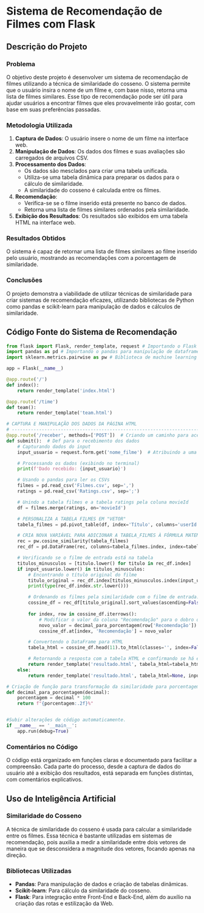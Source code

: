 # Sistema de Recomendação de Filmes com Flask

## Descrição do Projeto

### Problema
O objetivo deste projeto é desenvolver um sistema de recomendação de filmes utilizando a técnica de similaridade do cosseno. O sistema permite que o usuário insira o nome de um filme e, com base nisso, retorna uma lista de filmes similares. Esse tipo de recomendação pode ser útil para ajudar usuários a encontrar filmes que eles provavelmente irão gostar, com base em suas preferências passadas.

### Metodologia Utilizada
1. **Captura de Dados**: O usuário insere o nome de um filme na interface web.
2. **Manipulação de Dados**: Os dados dos filmes e suas avaliações são carregados de arquivos CSV.
3. **Processamento dos Dados**: 
   - Os dados são mesclados para criar uma tabela unificada.
   - Utiliza-se uma tabela dinâmica para preparar os dados para o cálculo de similaridade.
   - A similaridade do cosseno é calculada entre os filmes.
4. **Recomendação**: 
   - Verifica-se se o filme inserido está presente no banco de dados.
   - Retorna uma lista de filmes similares ordenados pela similaridade.
5. **Exibição dos Resultados**: Os resultados são exibidos em uma tabela HTML na interface web.

### Resultados Obtidos
O sistema é capaz de retornar uma lista de filmes similares ao filme inserido pelo usuário, mostrando as recomendações com a porcentagem de similaridade. 

### Conclusões
O projeto demonstra a viabilidade de utilizar técnicas de similaridade para criar sistemas de recomendação eficazes, utilizando bibliotecas de Python como pandas e scikit-learn para manipulação de dados e cálculos de similaridade.

## Código Fonte do Sistema de Recomendação

```python
from flask import Flask, render_template, request # Importando o Flask para manipulação em HTML
import pandas as pd # Importando o pandas para manipulação de dataframe
import sklearn.metrics.pairwise as pw # Biblioteca de machine learning

app = Flask(__name__)

@app.route('/')
def index():
    return render_template('index.html')

@app.route('/time')
def team():
    return render_template('team.html')

# CAPTURA E MANIPULAÇÃO DOS DADOS DA PÁGINA HTML
# ----------------------------------------------------------------------------------------------------------------------
@app.route('/receber', methods=['POST'])  # Criando um caminho para acessar os dados enviados pelo usuário
def submit():  # Def para o recebimento dos dados
    # Capturando dados do input
    input_usuario = request.form.get('nome_filme')  # Atribuindo a uma variável o dado(str) preenchido no input 'nome_filme' na pág HTML

    # Processando os dados (exibindo no terminal)
    print(f'Dado recebido: {input_usuario}')

    # Usando o pandas para ler os CSVs
    filmes = pd.read_csv('Filmes.csv', sep=',')
    ratings = pd.read_csv('Ratings.csv', sep=';')

    # Unindo a tabela filmes e a tabela ratings pela coluna movieId
    df = filmes.merge(ratings, on='movieId')

    # PERSONALIZA A TABELA FILMES EM "VETOR"
    tabela_filmes = pd.pivot_table(df, index='Título', columns='userId', values='rating').fillna(0)

    # CRIA NOVA VARIÁVEL PARA ADICIONAR A TABELA_FILMES À FÓRMULA MATEMÁTICA DO COSSENO
    rec = pw.cosine_similarity(tabela_filmes)
    rec_df = pd.DataFrame(rec, columns=tabela_filmes.index, index=tabela_filmes.index)

    # Verificando se o filme de entrada está na tabela
    titulos_minusculos = [titulo.lower() for titulo in rec_df.index]
    if input_usuario.lower() in titulos_minusculos:
        # Encontrando o título original do filme
        titulo_original = rec_df.index[titulos_minusculos.index(input_usuario.lower())]
        print(type(rec_df.index.str.lower()))

        # Ordenando os filmes pela similaridade com o filme de entrada.
        cossine_df = rec_df[titulo_original].sort_values(ascending=False).to_frame(name='Recomendação').reset_index()
        
        for index, row in cossine_df.iterrows():
            # Modificar o valor da coluna "Recomendação" para o dobro do valor atual.
            novo_valor = decimal_para_porcentagem(row['Recomendação'])
            cossine_df.at[index, 'Recomendação'] = novo_valor

        # Convertendo o DataFrame para HTML
        tabela_html = cossine_df.head(11).to_html(classes='', index=False)

        # Retornando a resposta com a tabela HTML e confirmando se há erros ou não.
        return render_template('resultado.html', tabela_html=tabela_html, input_usuario=input_usuario, erros=None)
    else:
        return render_template('resultado.html', tabela_html=None, input_usuario=input_usuario, erros=f'O filme "{input_usuario}" não foi encontrado na nossa base de dados.')

# Criação de função para transformação da similaridade para porcentagem.
def decimal_para_porcentagem(decimal):
    porcentagem = decimal * 100
    return f"{porcentagem:.2f}%"


#Subir alterações de código automaticamente.
if __name__ == '__main__':
    app.run(debug=True)
```

### Comentários no Código
O código está organizado em funções claras e documentado para facilitar a compreensão. Cada parte do processo, desde a captura de dados do usuário até a exibição dos resultados, está separada em funções distintas, com comentários explicativos.

## Uso de Inteligência Artificial

### Similaridade do Cosseno
A técnica de similaridade do cosseno é usada para calcular a similaridade entre os filmes. Essa técnica é bastante utilizadas em sistemas de recomendação, pois auxilia a medir a similaridade entre dois vetores de maneira que se desconsidera a magnitude dos vetores, focando apenas na direção.

### Bibliotecas Utilizadas
- **Pandas**: Para manipulação de dados e criação de tabelas dinâmicas.
- **Scikit-learn**: Para cálculo da similaridade do cosseno.
- **Flask**: Para integração entre Front-End e Back-End, além do auxílio na criação das rotas e estilização da Web.


